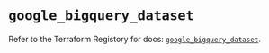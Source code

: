 # `google_bigquery_dataset`

Refer to the Terraform Registory for docs: [`google_bigquery_dataset`](https://registry.terraform.io/providers/hashicorp/google/5.11.0/docs/resources/bigquery_dataset).
